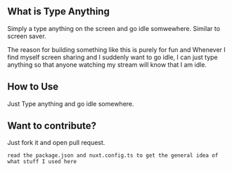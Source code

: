 ## What is Type Anything

Simply a type anything on the screen and go idle somwewhere. Similar to screen saver.

The reason for building something like this is purely for fun and Whenever I find myself screen sharing and I suddenly want to go idle, I can just type anything so that anyone watching my stream will know that I am idle.

##  How to Use

Just Type anything and go idle somewhere.

## Want to contribute?

Just fork it and open pull request.

```
read the package.json and nuxt.config.ts to get the general idea of what stuff I used here
```